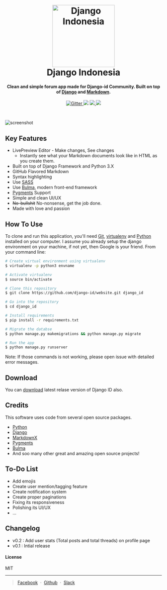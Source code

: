
<h1 align="center">
  <br>
  <a href="http://www.django.id"><img src="http://i.pi.gy/j33Ng.png" alt="Django Indonesia" width="200"></a>
  <br>
  Django Indonesia
  <br>
</h1>

<h4 align="center">Clean and simple forum app made for Django-id Community. Built on top of <a href="https://www.djangoproject.com/" target="_blank">Django</a> and <a href="">Markdown</a>.</h4>

<p align="center">
  <a href="https://badge.fury.io/js/electron-markdownify">
    <img src="https://img.shields.io/pypi/pyversions/Django.svg"
         alt="Gitter">
  </a>
  <a href="https://gitter.im/amitmerchant1990/electron-markdownify"><img src="https://img.shields.io/pypi/status/Django.svg"></a>
  <a href="https://saythanks.io/to/amitmerchant1990">
      <img src="https://img.shields.io/packagist/l/doctrine/orm.svg">
  </a>
  <a href="https://www.paypal.me/AmitMerchant">
    <img src="https://img.shields.io/website-up-down-green-red/http/shields.io.svg?label=django.id">
  </a>
</p>
<br>

![screenshot](http://i.pi.gy/JDDdP.png)

## Key Features

* LivePreview Editor - Make changes, See changes
  - Instantly see what your Markdown documents look like in HTML as you create them.
* Built on top of Django Framework and Python 3.X
* GitHub Flavored Markdown  
* Syntax highlighting
* Use [SASS](http://sass-lang.com/)
* Use [Bulma](https://bulma.io/), modern front-end framework
* [Pygments](http://pygments.org/) Support
* Simple and clean UI/UX
* ~~No-bullshit~~ No-nonsense, get the job done.
* Made with love and passion


## How To Use

To clone and run this application, you'll need [Git](https://git-scm.com), [virtualenv](http://www.pythonforbeginners.com/basics/how-to-use-python-virtualenv) and [Python](https://www.python.org/) installed on your computer. I assume you already setup the django environment on your machine, if not yet, then Google is your friend. From your command line:

```bash
# Create virtual environment using virtualenv
$ virtualenv -p python3 envname

# Activate virtualenv
$ source bin/activate

# Clone this repository
$ git clone https://github.com/django-id/website.git django_id

# Go into the repository
$ cd django_id

# Install requirements
$ pip install -r requirements.txt

# Migrate the databse
$ python manage.py makemigrations && python manage.py migrate

# Run the app
$ python manage.py runserver
```

Note: If those commands is not working, please open issue with detailed error messages.

## Download

You can [download](https://github.com/django-id/website/archive/master.zip) latest relase version of Django ID also.

## Credits

This software uses code from several open source packages.

- [Python](https://www.python.org/)
- [Django](https://www.djangoproject.com/)
- [MarkdownX](https://github.com/neutronX/django-markdownx)
- [Pygments](http://pygments.org/)
- [Bulma](https://bulma.io/)
- And soo many other great and amazing open source projects!

## To-Do List

- Add emojis
- Create user mention/tagging feature
- Create notification system
- Create proper paginations
- Fixing its responsiveness
- Polishing its UI/UX
- ...

## Changelog

- v0.2 : Add user stats (Total posts and total threads) on profile page
- v0.1 : Intial release

#### License

MIT

---

> [Facebook](https://www.facebook.com/groups/DjangoID/) &nbsp;&middot;&nbsp;
> [Github](https://github.com/django-id/) &nbsp;&middot;&nbsp;
> [Slack](http://django-id.herokuapp.com/)
